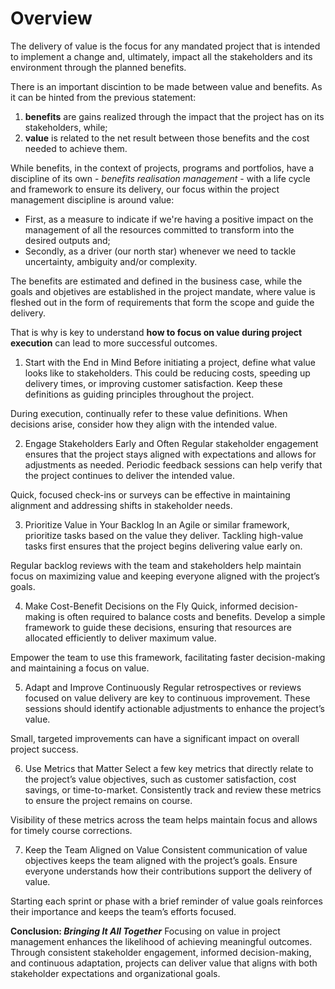 # Overview

The delivery of value is the focus for any mandated project that is intended to implement a change and, ultimately, impact all the stakeholders and its environment through the planned benefits. 

There is an important discintion to be made between value and benefits. As it can be hinted from the previous statement:

1) **benefits** are gains realized through the impact that the project has on its stakeholders, while;
2) **value** is related to the net result between those benefits and the cost needed to achieve them.

While benefits, in the context of projects, programs and portfolios, have a discipline of its own - *benefits realisation management* - with a life cycle and framework to ensure its delivery, our focus within the project management discipline is around value:

- First, as a measure to indicate if we're having a positive impact on the management of all the resources committed to transform into the desired outputs and;
- Secondly, as a driver (our north star) whenever we need to tackle uncertainty, ambiguity and/or complexity.

The benefits are estimated and defined in the business case, while the goals and objetives are established in the project mandate, where value is fleshed out in the form of requirements that form the scope and guide the delivery.

That is why is key to understand **how to focus on value during project execution** can lead to more successful outcomes.

1. Start with the End in Mind
Before initiating a project, define what value looks like to stakeholders. This could be reducing costs, speeding up delivery times, or improving customer satisfaction. Keep these definitions as guiding principles throughout the project.

During execution, continually refer to these value definitions. When decisions arise, consider how they align with the intended value.

2. Engage Stakeholders Early and Often
Regular stakeholder engagement ensures that the project stays aligned with expectations and allows for adjustments as needed. Periodic feedback sessions can help verify that the project continues to deliver the intended value.

Quick, focused check-ins or surveys can be effective in maintaining alignment and addressing shifts in stakeholder needs.

3. Prioritize Value in Your Backlog
In an Agile or similar framework, prioritize tasks based on the value they deliver. Tackling high-value tasks first ensures that the project begins delivering value early on.

Regular backlog reviews with the team and stakeholders help maintain focus on maximizing value and keeping everyone aligned with the project’s goals.

4. Make Cost-Benefit Decisions on the Fly
Quick, informed decision-making is often required to balance costs and benefits. Develop a simple framework to guide these decisions, ensuring that resources are allocated efficiently to deliver maximum value.

Empower the team to use this framework, facilitating faster decision-making and maintaining a focus on value.

5. Adapt and Improve Continuously
Regular retrospectives or reviews focused on value delivery are key to continuous improvement. These sessions should identify actionable adjustments to enhance the project’s value.

Small, targeted improvements can have a significant impact on overall project success.

6. Use Metrics that Matter
Select a few key metrics that directly relate to the project’s value objectives, such as customer satisfaction, cost savings, or time-to-market. Consistently track and review these metrics to ensure the project remains on course.

Visibility of these metrics across the team helps maintain focus and allows for timely course corrections.

7. Keep the Team Aligned on Value
Consistent communication of value objectives keeps the team aligned with the project’s goals. Ensure everyone understands how their contributions support the delivery of value.

Starting each sprint or phase with a brief reminder of value goals reinforces their importance and keeps the team’s efforts focused.

**Conclusion: *Bringing It All Together***
Focusing on value in project management enhances the likelihood of achieving meaningful outcomes. Through consistent stakeholder engagement, informed decision-making, and continuous adaptation, projects can deliver value that aligns with both stakeholder expectations and organizational goals.